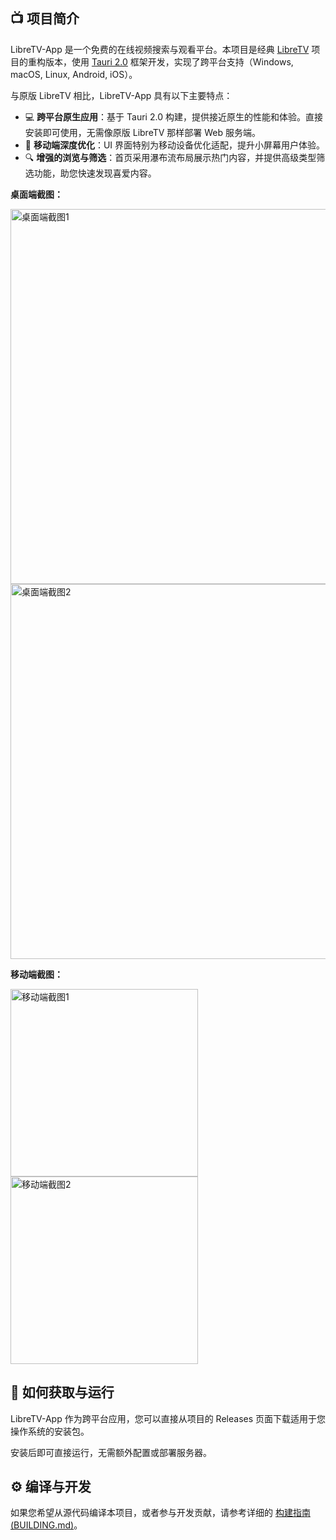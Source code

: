 ## 📺 项目简介

LibreTV-App 是一个免费的在线视频搜索与观看平台。本项目是经典 [LibreTV](https://github.com/LibreSpark/LibreTV) 项目的重构版本，使用 [Tauri 2.0](https://tauri.app/) 框架开发，实现了跨平台支持（Windows, macOS, Linux, Android, iOS）。

与原版 LibreTV 相比，LibreTV-App 具有以下主要特点：
- 💻 **跨平台原生应用**：基于 Tauri 2.0 构建，提供接近原生的性能和体验。直接安装即可使用，无需像原版 LibreTV 那样部署 Web 服务端。
- 📱 **移动端深度优化**：UI 界面特别为移动设备优化适配，提升小屏幕用户体验。
- 🔍 **增强的浏览与筛选**：首页采用瀑布流布局展示热门内容，并提供高级类型筛选功能，助您快速发现喜爱内容。


<p><strong>桌面端截图：</strong></p>

<img src="https://oss.keyrotate.com/public/images/ba3b8db9-fe4b-41ab-9974-0bad5a42ecd2.jpg" alt="桌面端截图1" width="600px">

<img src="https://oss.keyrotate.com/public/images/18801ecd-ebbc-4965-a76e-d7f8540012b4.jpg" alt="桌面端截图2" width="600px">

<p><strong>移动端截图：</strong></p>

<img src="https://oss.keyrotate.com/public/images/b5ea4c07-5e4f-473a-a8f7-36b04995e13c.jpg" alt="移动端截图1" width="300px">

<img src="https://oss.keyrotate.com/public/images/f4250a56-f740-4b61-8f16-43da5872bc79.jpg" alt="移动端截图2" width="300px">



## 🚀 如何获取与运行

LibreTV-App 作为跨平台应用，您可以直接从项目的 Releases 页面下载适用于您操作系统的安装包。

安装后即可直接运行，无需额外配置或部署服务器。

## ⚙️ 编译与开发

如果您希望从源代码编译本项目，或者参与开发贡献，请参考详细的 [构建指南 (BUILDING.md)](BUILDING.md)。
